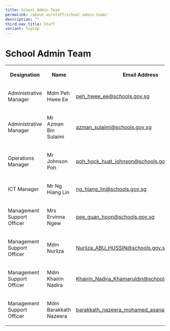 ```yaml
---
title: School Admin Team
permalink: /about-us/staff/school-admin-team/
description: ""
third_nav_title: Staff
variant: tiptap
---
```

<h1><strong>School Admin Team</strong></h1>
<table style="minWidth: 75px">
<colgroup>
<col>
<col>
<col>
</colgroup>
<tbody>
<tr>
<th rowspan="1" colspan="1">
<p>Designation</p>
</th>
<th rowspan="1" colspan="1">
<p>Name</p>
</th>
<th rowspan="1" colspan="1">
<p>Email Address</p>
</th>
</tr>
<tr>
<td rowspan="1" colspan="1">
<p>Administrative Manager</p>
</td>
<td rowspan="1" colspan="1">
<p>Mdm Peh Hwee Ee</p>
</td>
<td rowspan="1" colspan="1">
<p><a href="mailto:peh_hwee_ee@schools.gov.sg" rel="noopener noreferrer nofollow" target="_blank">peh_hwee_ee@schools.gov.sg</a>
</p>
</td>
</tr>
<tr>
<td rowspan="1" colspan="1">
<p>Administrative Manager</p>
</td>
<td rowspan="1" colspan="1">
<p>Mr Azman Bin Sulaimi</p>
</td>
<td rowspan="1" colspan="1">
<p><a href="mailto:azman_sulaimi@schools.gov.sg" rel="noopener noreferrer nofollow" target="_blank">azman_sulaimi@schools.gov.sg</a>
</p>
</td>
</tr>
<tr>
<td rowspan="1" colspan="1">
<p>Operations Manager</p>
</td>
<td rowspan="1" colspan="1">
<p>Mr Johnson Poh</p>
</td>
<td rowspan="1" colspan="1">
<p><a href="mailto:poh_hock_huat_johnson@schools.gov.sg" rel="noopener noreferrer nofollow" target="_blank">poh_hock_huat_johnson@schools.gov.sg</a>
</p>
</td>
</tr>
<tr>
<td rowspan="1" colspan="1">
<p>ICT Manager</p>
</td>
<td rowspan="1" colspan="1">
<p>Mr Ng Hiang Lin</p>
</td>
<td rowspan="1" colspan="1">
<p><a href="mailto:ng_hiang_lin@schools.gov.sg" rel="noopener noreferrer nofollow" target="_blank">ng_hiang_lin@schools.gov.sg</a>
</p>
</td>
</tr>
<tr>
<td rowspan="1" colspan="1">
<p>Management Support Officer</p>
</td>
<td rowspan="1" colspan="1">
<p>Mrs Ervinna Ngew</p>
</td>
<td rowspan="1" colspan="1">
<p><a href="mailto:pee_guan_hoon@schools.gov.sg" rel="noopener noreferrer nofollow" target="_blank">pee_guan_hoon@schools.gov.sg</a>
</p>
</td>
</tr>
<tr>
<td rowspan="1" colspan="1">
<p>Management Support Officer</p>
</td>
<td rowspan="1" colspan="1">
<p>Mdm Nurliza</p>
</td>
<td rowspan="1" colspan="1">
<p><a href="mailto:Nurliza_ABU_HUSSIN@schools.gov.sg" rel="noopener noreferrer nofollow" target="_blank">Nurliza_ABU_HUSSIN@schools.gov.sg</a>
</p>
</td>
</tr>
<tr>
<td rowspan="1" colspan="1">
<p>Management Support Officer</p>
</td>
<td rowspan="1" colspan="1">
<p>Mdm Khairin Nadira</p>
</td>
<td rowspan="1" colspan="1">
<p><a href="mailto:Khairin_Nadira_Khamaruldin@schools.gov.sg" rel="noopener noreferrer nofollow" target="_blank">Khairin_Nadira_Khamaruldin@schools.gov.sg</a>
</p>
</td>
</tr>
<tr>
<td rowspan="1" colspan="1">
<p>Management Support Officer</p>
</td>
<td rowspan="1" colspan="1">
<p>Mdm Barakkath Nazeera</p>
</td>
<td rowspan="1" colspan="1">
<p><a href="mailto:barakkath_nazeera_mohamed_asana@schools.gov.sg" rel="noopener noreferrer nofollow" target="_blank">barakkath_nazeera_mohamed_asana@schools.gov.sg</a>
</p>
</td>
</tr>
</tbody>
</table>
<p></p>